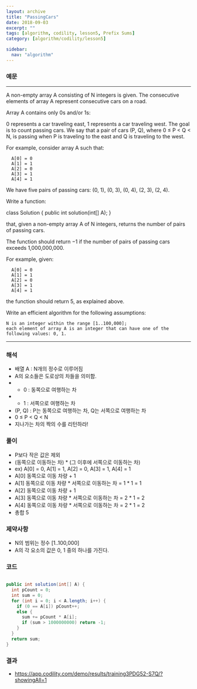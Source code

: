 ```yaml
---
layout: archive
title: "PassingCars"
date: 2018-09-03
excerpt: ""
tags: [algorithm, codility, lesson5, Prefix Sums]
category: [algorithm/codility/lesson5]

sidebar:
  nav: "algorithm"
---
```


### 예문 
* * *
A non-empty array A consisting of N integers is given. The consecutive elements of array A represent consecutive cars on a road.

Array A contains only 0s and/or 1s:

0 represents a car traveling east,
1 represents a car traveling west.
The goal is to count passing cars. We say that a pair of cars (P, Q), where 0 ≤ P < Q < N, is passing when P is traveling to the east and Q is traveling to the west.

For example, consider array A such that:
```
  A[0] = 0
  A[1] = 1
  A[2] = 0
  A[3] = 1
  A[4] = 1
```
We have five pairs of passing cars: (0, 1), (0, 3), (0, 4), (2, 3), (2, 4).

Write a function:

class Solution { public int solution(int[] A); }

that, given a non-empty array A of N integers, returns the number of pairs of passing cars.

The function should return −1 if the number of pairs of passing cars exceeds 1,000,000,000.

For example, given:
```
  A[0] = 0
  A[1] = 1
  A[2] = 0
  A[3] = 1
  A[4] = 1
```
the function should return 5, as explained above.

Write an efficient algorithm for the following assumptions:
```
N is an integer within the range [1..100,000];
each element of array A is an integer that can have one of the following values: 0, 1.
```
* * *

### 해석
* 배열 A : N개의 정수로 이루어짐
* A의 요소들은 도로상의 차들을 의미함.
* - 0 : 동쪽으로 여행하는 차
* - 1 : 서쪽으로 여행하는 차
* (P, Q) : P는 동쪽으로 여행하는 차, Q는 서쪽으로 여행하는 차
* 0 ≤ P < Q < N
* 지나가는 차의 짝의 수를 리턴하라!

 ### 풀이
 * P보다 작은 값은 제외
 * (동쪽으로 이동하는 차) * (그 이후에 서쪽으로 이동하는 차)
 * ex) A[0] = 0, A[1] = 1, A[2] = 0, A[3] = 1, A[4] = 1
 * A[0] 동쪽으로 이동 차량 + 1
 * A[1] 동쪽으로 이동 차량 * 서쪽으로 이동하는 차 = 1 * 1 = 1
 * A[2] 동쪽으로 이동 차량 + 1
 * A[3] 동쪽으로 이동 차량 * 서쪽으로 이동하는 차 = 2 * 1 = 2
 * A[4] 동쪽으로 이동 차량 * 서쪽으로 이동하는 차 = 2 * 1 = 2
 * 총합 5

### 제약사항
* N의 범위는 정수 [1..100,000]
* A의 각 요소의 값은 0, 1 중의 하나를 가진다.

### 코드
``` java

public int solution(int[] A) {
  int pCount = 0;
  int sum = 0;
  for (int i = 0; i < A.length; i++) {
    if (0 == A[i]) pCount++;
    else {
      sum += pCount * A[i];
      if (sum > 1000000000) return -1;
    }
  }
  return sum;
}
```

### 결과
* https://app.codility.com/demo/results/training3PDG52-S7Q/?showingAll=1